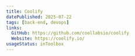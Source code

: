 ```yaml
---
title: Coolify
datePublished: 2025-07-22
tags: [back-end, devops]
links:
  GitHub: https://github.com/coollabsio/coolify
  Website: https://coolify.io/
usageStatus: inToolbox
---
```

